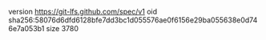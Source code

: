 version https://git-lfs.github.com/spec/v1
oid sha256:58076d6dfd6128bfe7dd3bc1d055576ae0f6156e29ba055638e0d746e7a053b1
size 3780
